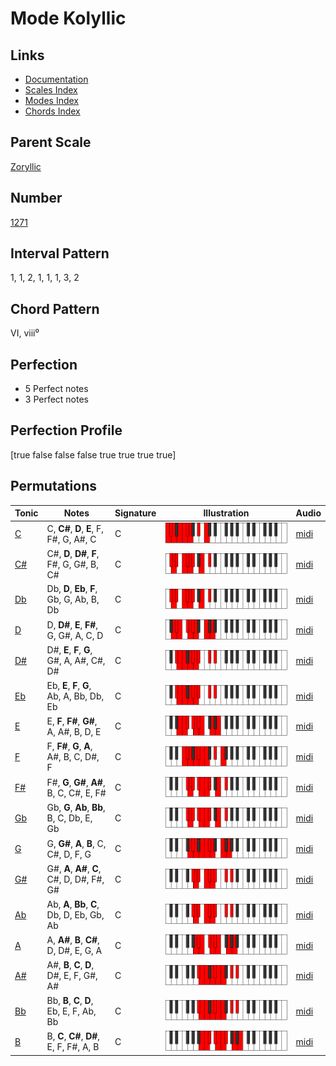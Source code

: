# Mode Kolyllic

## Links

- [Documentation](README.md)
- [Scales Index](Scales.md)
- [Modes Index](Modes.md)
- [Chords Index](Chords.md)

## Parent Scale

[Zoryllic](ScaleZoryllic.md)

## Number

[1271](https://ianring.com/musictheory/scales/1271)

## Interval Pattern

1, 1, 2, 1, 1, 1, 3, 2

## Chord Pattern

VI, viii⁰

## Perfection

- 5 Perfect notes
- 3 Perfect notes

## Perfection Profile

[true false false false true true true true]

## Permutations

| Tonic | Notes | Signature | Illustration | Audio |
|-------|-------|-----------|--------------|-------|
| [C](ModeCNaturalKolyllic.md) | C, **C#**, **D**, **E**, F, F#, G, A#, C | C | ![CNaturalKolyllic](ModeCNaturalKolyllic.png) | [midi](https://github.com/edipermadi/music/blob/main/docs/ModeCNaturalKolyllic.mid?raw=true) |
| [C#](ModeCSharpKolyllic.md) | C#, **D**, **D#**, **F**, F#, G, G#, B, C# | C | ![CSharpKolyllic](ModeCSharpKolyllic.png) | [midi](https://github.com/edipermadi/music/blob/main/docs/ModeCSharpKolyllic.mid?raw=true) |
| [Db](ModeDFlatKolyllic.md) | Db, **D**, **Eb**, **F**, Gb, G, Ab, B, Db | C | ![DFlatKolyllic](ModeDFlatKolyllic.png) | [midi](https://github.com/edipermadi/music/blob/main/docs/ModeDFlatKolyllic.mid?raw=true) |
| [D](ModeDNaturalKolyllic.md) | D, **D#**, **E**, **F#**, G, G#, A, C, D | C | ![DNaturalKolyllic](ModeDNaturalKolyllic.png) | [midi](https://github.com/edipermadi/music/blob/main/docs/ModeDNaturalKolyllic.mid?raw=true) |
| [D#](ModeDSharpKolyllic.md) | D#, **E**, **F**, **G**, G#, A, A#, C#, D# | C | ![DSharpKolyllic](ModeDSharpKolyllic.png) | [midi](https://github.com/edipermadi/music/blob/main/docs/ModeDSharpKolyllic.mid?raw=true) |
| [Eb](ModeEFlatKolyllic.md) | Eb, **E**, **F**, **G**, Ab, A, Bb, Db, Eb | C | ![EFlatKolyllic](ModeEFlatKolyllic.png) | [midi](https://github.com/edipermadi/music/blob/main/docs/ModeEFlatKolyllic.mid?raw=true) |
| [E](ModeENaturalKolyllic.md) | E, **F**, **F#**, **G#**, A, A#, B, D, E | C | ![ENaturalKolyllic](ModeENaturalKolyllic.png) | [midi](https://github.com/edipermadi/music/blob/main/docs/ModeENaturalKolyllic.mid?raw=true) |
| [F](ModeFNaturalKolyllic.md) | F, **F#**, **G**, **A**, A#, B, C, D#, F | C | ![FNaturalKolyllic](ModeFNaturalKolyllic.png) | [midi](https://github.com/edipermadi/music/blob/main/docs/ModeFNaturalKolyllic.mid?raw=true) |
| [F#](ModeFSharpKolyllic.md) | F#, **G**, **G#**, **A#**, B, C, C#, E, F# | C | ![FSharpKolyllic](ModeFSharpKolyllic.png) | [midi](https://github.com/edipermadi/music/blob/main/docs/ModeFSharpKolyllic.mid?raw=true) |
| [Gb](ModeGFlatKolyllic.md) | Gb, **G**, **Ab**, **Bb**, B, C, Db, E, Gb | C | ![GFlatKolyllic](ModeGFlatKolyllic.png) | [midi](https://github.com/edipermadi/music/blob/main/docs/ModeGFlatKolyllic.mid?raw=true) |
| [G](ModeGNaturalKolyllic.md) | G, **G#**, **A**, **B**, C, C#, D, F, G | C | ![GNaturalKolyllic](ModeGNaturalKolyllic.png) | [midi](https://github.com/edipermadi/music/blob/main/docs/ModeGNaturalKolyllic.mid?raw=true) |
| [G#](ModeGSharpKolyllic.md) | G#, **A**, **A#**, **C**, C#, D, D#, F#, G# | C | ![GSharpKolyllic](ModeGSharpKolyllic.png) | [midi](https://github.com/edipermadi/music/blob/main/docs/ModeGSharpKolyllic.mid?raw=true) |
| [Ab](ModeAFlatKolyllic.md) | Ab, **A**, **Bb**, **C**, Db, D, Eb, Gb, Ab | C | ![AFlatKolyllic](ModeAFlatKolyllic.png) | [midi](https://github.com/edipermadi/music/blob/main/docs/ModeAFlatKolyllic.mid?raw=true) |
| [A](ModeANaturalKolyllic.md) | A, **A#**, **B**, **C#**, D, D#, E, G, A | C | ![ANaturalKolyllic](ModeANaturalKolyllic.png) | [midi](https://github.com/edipermadi/music/blob/main/docs/ModeANaturalKolyllic.mid?raw=true) |
| [A#](ModeASharpKolyllic.md) | A#, **B**, **C**, **D**, D#, E, F, G#, A# | C | ![ASharpKolyllic](ModeASharpKolyllic.png) | [midi](https://github.com/edipermadi/music/blob/main/docs/ModeASharpKolyllic.mid?raw=true) |
| [Bb](ModeBFlatKolyllic.md) | Bb, **B**, **C**, **D**, Eb, E, F, Ab, Bb | C | ![BFlatKolyllic](ModeBFlatKolyllic.png) | [midi](https://github.com/edipermadi/music/blob/main/docs/ModeBFlatKolyllic.mid?raw=true) |
| [B](ModeBNaturalKolyllic.md) | B, **C**, **C#**, **D#**, E, F, F#, A, B | C | ![BNaturalKolyllic](ModeBNaturalKolyllic.png) | [midi](https://github.com/edipermadi/music/blob/main/docs/ModeBNaturalKolyllic.mid?raw=true) |
